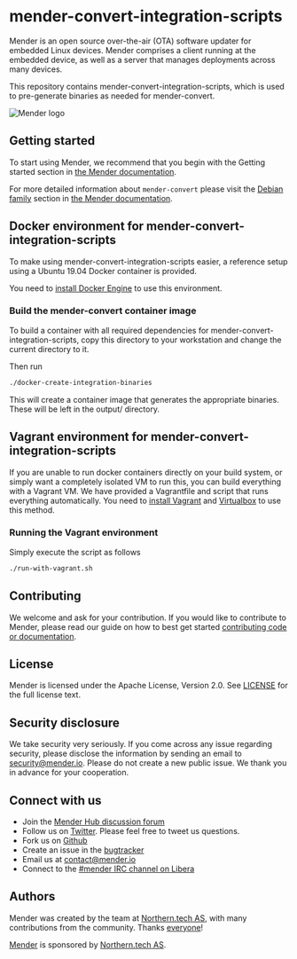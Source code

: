 mender-convert-integration-scripts
==================================

Mender is an open source over-the-air (OTA) software updater for embedded Linux devices. Mender comprises a client running at the embedded device, as well as a server that manages deployments across many devices.

This repository contains mender-convert-integration-scripts, which is used to pre-generate binaries as needed for mender-convert.

![Mender logo](https://mender.io/user/pages/resources/06.digital-assets/mender.io.png)

## Getting started

To start using Mender, we recommend that you begin with the Getting started
section in [the Mender documentation](https://docs.mender.io/).

For more detailed information about `mender-convert` please visit the
[Debian family](https://docs.mender.io/2.0/artifacts/debian-family) section in
[the Mender documentation](https://docs.mender.io/).

## Docker environment for mender-convert-integration-scripts

To make using mender-convert-integration-scripts easier, a reference
setup using a Ubuntu 19.04 Docker container is provided.

You need to [install Docker Engine](https://docs.docker.com/install) to use this environment.


### Build the mender-convert container image

To build a container with all required dependencies for mender-convert-integration-scripts,
copy this directory to your workstation and change the current directory to it.

Then run

```bash
./docker-create-integration-binaries
```

This will create a container image that generates the appropriate binaries.  These will be left
in the output/ directory.

## Vagrant environment for mender-convert-integration-scripts

If you are unable to run docker containers directly on your build system, or simply want a
completely isolated VM to run this, you can build everything with a Vagrant VM.  We have
provided a Vagrantfile and script that runs everything automatically.  You need to 
[install Vagrant](https://www.vagrantup.com/) and [Virtualbox](https://www.virtualbox.org)
to use this method.

### Running the Vagrant environment

Simply execute the script as follows

```bash
./run-with-vagrant.sh
```


## Contributing

We welcome and ask for your contribution. If you would like to contribute to Mender, please read our guide on how to best get started [contributing code or documentation](https://github.com/mendersoftware/mender/blob/master/CONTRIBUTING.md).

## License

Mender is licensed under the Apache License, Version 2.0. See [LICENSE](https://github.com/mendersoftware/mender-crossbuild/blob/master/LICENSE) for the full license text.

## Security disclosure

We take security very seriously. If you come across any issue regarding
security, please disclose the information by sending an email to
[security@mender.io](security@mender.io). Please do not create a new public
issue. We thank you in advance for your cooperation.

## Connect with us

* Join the [Mender Hub discussion forum](https://hub.mender.io)
* Follow us on [Twitter](https://twitter.com/mender_io). Please
  feel free to tweet us questions.
* Fork us on [Github](https://github.com/mendersoftware)
* Create an issue in the [bugtracker](https://tracker.mender.io/projects/MEN)
* Email us at [contact@mender.io](mailto:contact@mender.io)
* Connect to the [#mender IRC channel on Libera](https://web.libera.chat/?#mender)


## Authors

Mender was created by the team at [Northern.tech AS](https://northern.tech), with many contributions from
the community. Thanks [everyone](https://github.com/mendersoftware/mender/graphs/contributors)!

[Mender](https://mender.io) is sponsored by [Northern.tech AS](https://northern.tech).
